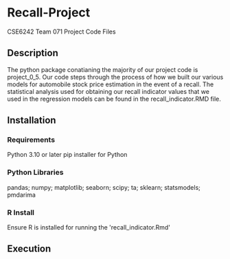 # Recall-Project
CSE6242 Team 071 Project Code Files

## Description
The python package conatianing the majority of our project code is project_0_5. Our code steps through the process of how we built our various models for automobile stock price estimation in the event of a recall. The statistical analysis used for obtaining our recall indicator values that we used in the regression models can be found in the recall_indicator.RMD file.

## Installation
### Requirements
Python 3.10 or later
pip installer for Python

### Python Libraries
pandas;
numpy;
matplotlib;
seaborn;
scipy;
ta;
sklearn;
statsmodels;
pmdarima

### R Install
Ensure R is installed for running the 'recall_indicator.Rmd'

## Execution
